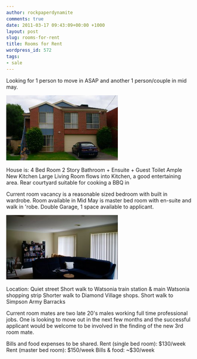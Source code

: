 ```yaml
---
author: rockpaperdynamite
comments: true
date: 2011-03-17 09:43:09+00:00 +1000
layout: post
slug: rooms-for-rent
title: Rooms for Rent
wordpress_id: 572
tags:
- sale
---
```


Looking for 1 person to move in ASAP and another 1 person/couple in mid may.

![](/img/gcp_3160-for-web1.jpg?w=300)

House is:
4 Bed Room
2 Story
Bathroom + Ensuite + Guest Toilet
Ample New Kitchen
Large Living Room flows into Kitchen, a good entertaining area.
Rear courtyard suitable for cooking a BBQ in

Current room vacancy is a reasonable sized bedroom with built in wardrobe.
Room available in Mid May is master bed room with en-suite and walk in 'robe.
Double Garage, 1 space available to applicant.

![](/img/gcp_3134-for-web.jpg?w=300)

Location:
Quiet street
Short walk to Watsonia train station & main Watsonia shopping strip
Shorter walk to Diamond Village shops.
Short walk to Simpson Army Barracks

Current room mates are two late 20's males working full time professional jobs. One is looking to move out in the next few months and the successful applicant would be welcome to be involved in the finding of the new 3rd room mate.

Bills and food expenses to be shared.
Rent (single bed room): $130/week
Rent (master bed room): $150/week
Bills & food: ~$30/week
